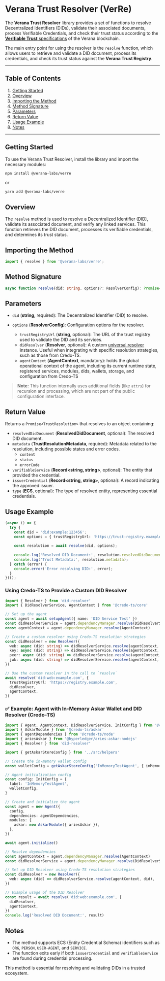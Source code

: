# Verana Trust Resolver (VerRe)

The **Verana Trust Resolver** library provides a set of functions to resolve Decentralized Identifiers (DIDs), validate their associated documents, process Verifiable Credentials, and check their trust status according to the [**Verifiable Trust** specifications](https://verana-labs.github.io/verifiable-trust-spec/#vt-json-schema-cred-verifiable-trust-json-schema-credential) of the Verana blockchain.

The main entry point for using the resolver is the `resolve` function, which allows users to retrieve and validate a DID document, process its credentials, and check its trust status against the **Verana Trust Registry**.

---

## **Table of Contents**
1. [Getting Started](#getting-started)
1. [Overview](#overview)
1. [Importing the Method](#importing-the-method)
1. [Method Signature](#method-signature)
1. [Parameters](#parameters)
1. [Return Value](#return-value)
1. [Usage Example](#usage-example)
1. [Notes](#notes)

---

## **Getting Started**

To use the Verana Trust Resolver, install the library and import the necessary modules:

```bash
npm install @verana-labs/verre
```
or
```bash
yarn add @verana-labs/verre
```

## Overview
The `resolve` method is used to resolve a Decentralized Identifier (DID), validate its associated document, and verify any linked services. This function retrieves the DID document, processes its verifiable credentials, and determines its trust status.

## Importing the Method
```typescript
import { resolve } from '@verana-labs/verre';
```

## Method Signature
```typescript
async function resolve(did: string, options?: ResolverConfig): Promise<TrustResolution>
```

## Parameters

- `did` (**string**, required): The Decentralized Identifier (DID) to resolve.

- `options` (**ResolverConfig**): Configuration options for the resolver.
  - `trustRegistryUrl` (**string**, optional): The URL of the trust registry used to validate the DID and its services.
  - `didResolver` (**Resolver**, optional): A custom [universal resolver](https://github.com/decentralized-identity/did-resolver) instance. Useful when integrating with specific resolution strategies, such as those from Credo-TS.
  - `agentContext` (**AgentContext**, mandatory): holds the global operational context of the agent, including its current runtime state, registered services, modules, dids, wallets, storage, and configuration from Credo-TS
> **Note:** This function internally uses additional fields (like `attrs`) for recursion and processing, which are not part of the public configuration interface.

## Return Value
Returns a `Promise<TrustResolution>` that resolves to an object containing:

- `resolvedDidDocument` (**ResolvedDidDocument**, optional): The resolved DID document.
- `metadata` (**TrustResolutionMetadata**, required): Metadata related to the resolution, including possible states and error codes.
  - `content`
  - `status`
  - `errorCode`
- `verifiableService` (**Record<string, string>**, optional): The entity that provided the credential.
- `issuerCredential` (**Record<string, string>**, optional): A record indicating the approved issuer.
- `type` (**ECS**, optional): The type of resolved entity, representing essential credentials.

## Usage Example
```typescript
(async () => {
  try {
    const did = 'did:example:123456';
    const options = { trustRegistryUrl: 'https://trust-registry.example.com' };
    
    const resolution = await resolve(did, options);
    
    console.log('Resolved DID Document:', resolution.resolvedDidDocument);
    console.log('Trust Metadata:', resolution.metadata);
  } catch (error) {
    console.error('Error resolving DID:', error);
  }
})();
```

### Using Credo-TS to Provide a Custom DID Resolver

```ts
import { Resolver } from 'did-resolver'
import { DidResolverService, AgentContext } from '@credo-ts/core'

// Set up the agent
const agent = await setupAgent({ name: 'DID Service Test' })
const didResolverService = agent.dependencyManager.resolve(DidResolverService)
const agentContext = agent.dependencyManager.resolve(AgentContext)

// Create a custom resolver using Credo-TS resolution strategies
const didResolver = new Resolver({
  web: async (did: string) => didResolverService.resolve(agentContext, did),
  key: async (did: string) => didResolverService.resolve(agentContext, did),
  peer: async (did: string) => didResolverService.resolve(agentContext, did),
  jwk: async (did: string) => didResolverService.resolve(agentContext, did),
})

// Use the custom resolver in the call to `resolve`
await resolve('did:web:example.com', {
  trustRegistryUrl: 'https://registry.example.com',
  didResolver,
  agentContext,
})
```

### ✅ Example: Agent with In-Memory Askar Wallet and DID Resolver (Credo-TS)

```ts
import { Agent, AgentContext, DidResolverService, InitConfig } from '@credo-ts/core'
import { AskarModule } from '@credo-ts/askar'
import { agentDependencies } from '@credo-ts/node'
import { ariesAskar } from '@hyperledger/aries-askar-nodejs'
import { Resolver } from 'did-resolver'

import { getAskarStoreConfig } from '../src/helpers'

// Create the in-memory wallet config
const walletConfig = getAskarStoreConfig('InMemoryTestAgent', { inMemory: true })

// Agent initialization config
const config: InitConfig = {
  label: 'InMemoryTestAgent',
  walletConfig,
}

// Create and initialize the agent
const agent = new Agent({
  config,
  dependencies: agentDependencies,
  modules: {
    askar: new AskarModule({ ariesAskar }),
  },
})

await agent.initialize()

// Resolve dependencies
const agentContext = agent.dependencyManager.resolve(AgentContext)
const didResolverService = agent.dependencyManager.resolve(DidResolverService)

// Set up DID Resolver using Credo-TS resolution strategies
const didResolver = new Resolver({
  web: async (did) => didResolverService.resolve(agentContext, did),
})

// Example usage of the DID Resolver
const result = await resolve('did:web:example.com', {
  didResolver,
  agentContext,
})
console.log('Resolved DID Document:', result)
```

## Notes
- The method supports ECS (Entity Credential Schema) identifiers such as `ORG`, `PERSON`, `USER-AGENT`, and `SERVICE`.
- The function exits early if both `issuerCredential` and `verifiableService` are found during credential processing.

This method is essential for resolving and validating DIDs in a trusted ecosystem.

